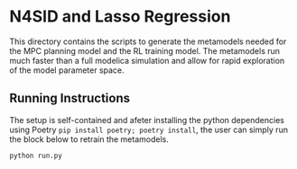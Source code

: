 # N4SID and Lasso Regression

This directory contains the scripts to generate the metamodels
needed for the MPC planning model and the RL training model. The
metamodels run much faster than a full modelica simulation and
allow for rapid exploration of the model parameter space.

## Running Instructions

The setup is self-contained and afeter installing the python 
dependencies using Poetry `pip install poetry; poetry install`,
the user can simply run the block below to retrain the metamodels.

```bash
python run.py
```
